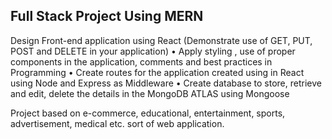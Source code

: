 ## Full Stack Project Using MERN




Design Front-end application using React (Demonstrate use of GET, PUT, POST and DELETE in your application)
•       Apply styling , use of proper components in the application, comments and best practices in Programming
•       Create routes for the application created using in React using Node and Express as Middleware
•       Create database to store, retrieve and edit, delete the details in the MongoDB ATLAS using Mongoose

Project based on e-commerce, educational, entertainment, sports, advertisement, medical  etc. sort of web application.
